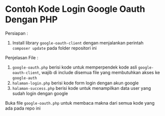 # Contoh Kode Login Google Oauth Dengan PHP
Persiapan :
1. Install library `google-oauth-client` dengan menjalankan perintah `composer update` pada folder repositori ini

Penjelasan File :
1. `google-oauth.php` berisi kode untuk memperpendek kode asli `google-oauth-client`, wajib di include disemua file yang membutuhkan akses ke `google-auth`
1. `halaman-login.php` berisi kode form login dengan akun google
1. `halaman-success.php` berisi kode untuk menampilkan data user yang sudah login dengan google

Buka file `google-oauth.php` untuk membaca makna dari semua kode yang ada pada repo ini
